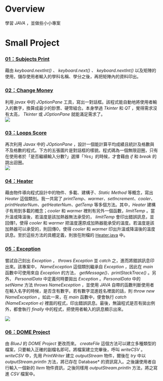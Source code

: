 # Overview
學習 *JAVA* ，並做些小小專案

# Small Project
### [01：Subjects Print](https://github.com/tailer954/JavaLearning/tree/master/Small%20Project/01)   
藉由 *keyboard.nextInt() 、 keyboard.next() 、 keyboard.nextInt()* 以及矩陣的使用，儲存使用者輸入的學科名稱、學分之後，再把矩陣內的資料印出。    
>
### [02：Change Money](https://github.com/tailer954/JavaLearning/tree/master/Small%20Project/02)   
利用 *javax* 中的 *JOptionPane* 工具，寫出一對話框。該程式能自動地將使用者輸入的數字，換算成最少的鈔票、硬幣組合。本身學過 *Tkinter* 和 *QT* ，覺得需求沒有太高， *Tkinter* 或 *JOptionPane* 就能滿足需求了。   
![](https://github.com/tailer954/JavaLearning/blob/master/Small%20Project/02/Change%20Money%20Result.JPG)
>
### [03：Loops Score](https://github.com/tailer954/JavaLearning/tree/master/Small%20Project/03)   
再次利用 *Javax* 中的 *JOptionPane* ，設計一個能計算平均成績且統計及格數與不及格數的程式。下方的五張圖片是對話框的樣貌。程式碼為一個無限迴圈，只有在使用者於「是否繼續輸入分數?」選擇「*Yes*」的時候，才會藉由 *if* 和 *break* 的跳出迴圈。    
![](https://github.com/tailer954/JavaLearning/blob/master/Small%20Project/03/Loops%20Score%20Result.JPG)
>
### [04：Heater](https://github.com/tailer954/JavaLearning/tree/master/Small%20Project/04)    
藉由物件導向程式設計中的物件、多載、建構子、*Static Method* 等概念，寫出 *Heater* 這個類別。我一共寫了 *printTemp、warmer、setIncrement、cooler、printHeaterNum、getHeaterNum、getTemp* 等多個方法。其中，*Heater* 建構子有用到多載的概念；*cooler* 和 *warmer* 裡則有另外一個函數，*limitTemp* 。當升溫或降溫後，若溫度是該加熱器無法承受的， *limitTemp* 會印出錯誤訊息，並回傳1，使得 *cooler* 和 *warmer* 把溫度還原成加熱器能承受的溫度。若溫度是該加熱器可以承受的，則回傳0，使得 *cooler* 和 *warmer* 印出升溫或降溫後的溫度訊息。至於這些方法的具體定義，則放在附檔的 [Heater.java](https://github.com/tailer954/JavaLearning/blob/master/Small%20Project/04/04_Heater.java) 中。
>
### [05：Exception](https://github.com/tailer954/JavaLearning/tree/master/Small%20Project/05)   
嘗試自己刻出 *Exception* ， *throws Exception* 並 *catch* 之，進而將錯誤訊息印出來。該專案中， *NameException* 這個類別繼承自 *Exception* ，因此在 *main* 函數中可使用來自 *Exception* 的方法， *getMessage()、printStackTrace()* 。另外， *PersonalData* 中定義何時要拋出 *Exception* 。*PersonalData* 中的 *setName* 方法 *throws NameException* ，並使用 *JAVA* 自帶的函數判斷使用者在輸入名字的時候，是否含有數字。若有數字混進姓名裡面的話，則 *throw new NameException* 。如此一來，在 *main* 函數中，便會執行 *catch (NameException e)* 裡面的程式，印出錯誤訊息。最後，無論程式是否有拋出例外，都會執行 *finally* 中的程式，把使用者輸入的訊息顯示出來。      
>
>
![](https://github.com/tailer954/JavaLearning/blob/master/Small%20Project/05/Exception%20Warning.PNG)
>
### [06：DOME Project](https://github.com/tailer954/JavaLearning/tree/master/Small%20Project/06)   
由 *BlueJ* 的 *DOME Project* 更改而來。 *createFile* 這個方法可以建立多種類型的檔案，只要輸入正確的副檔名即可。將檔案建立完畢後，呼叫 *writeCSV* 。 *writeCSV* 中，先用 *PrintWriter* 建立 *outputStream* 物件，爾後在 *try* 中以 *outputStream.println* 方法，將已存在 Database* 的資訊寫入。之後讓使用者自行輸入一個新的 *Item* 物件資訊，之後同樣用 *outputStream.println* 方法，將之寫進 *CSV* 檔案中。
